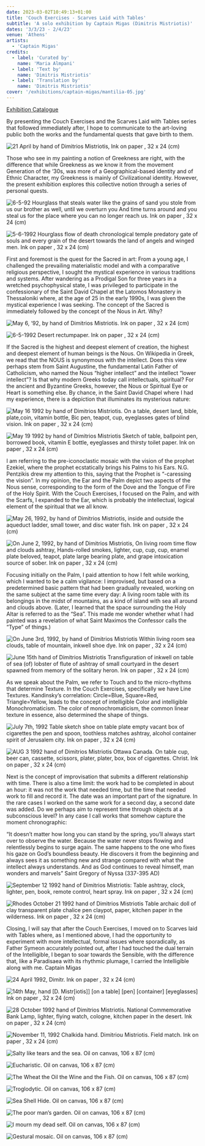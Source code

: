 ```yaml
---
date: 2023-03-02T10:49:13+01:00
title: 'Couch Exercises - Scarves Laid with Tables'
subtitle: 'A solo exhibition by Captain Migas (Dimitris Mistriotis)'
dates: '3/3/23 - 2/4/23'
venue: 'Athens'
artists:
  - 'Captain Migas' 
credits:
  - label: 'Curated by'
    name: 'Maria Almpani'
  - label: 'Text by'
    name: 'Dimitris Mistriotis'
  - label: 'Translation by'
    name: 'Dimitris Mistriotis'
cover: '/exhibitions/captain-migas/mantilia-05.jpg'
---
```

<a href="catalogue-mistriotis.pdf" target="_blank">Exhibition Catalogue</a>


By presenting the Couch Exercises and the Scarves Laid with Tables series that followed immediately after, I hope to communicate to
the art-loving public both the works and the fundamental quests that gave birth to them.

![21 April by hand of Dimitrios Mistriotis, <br>Ink on paper , 32 x 24 (cm)](/exhibitions/captain-migas/mygas-13.jpg)

Those who see in my painting a notion of Greekness are right, with the difference that while Greekness as we know it from the movement Generation of the ‘30s, was more of a Geographical-based identity and of Ethnic Character, my Greekness is mainly of Civilizational identity. However, the present exhibition explores this collective notion through a series of personal quests.

![6-5-92 Hourglass that steals water <br>like the grains of sand you stole <br>from us our brother as well, <br>until we overturn you <br>And time turns around <br>and you steal us <br>for the place where you can <br>no longer reach us. <br>Ink on paper , 32 x 24 (cm)](/exhibitions/captain-migas/mygas-01.jpg)

![5-6-1992 Hourglass flow of death <br>chronological temple predatory <br>gate of souls and every grain <br>of the desert towards <br>the land of angels and winged men. <br>Ink on paper , 32 x 24 (cm)](/exhibitions/captain-migas/mygas-02.jpg)

First and foremost is the quest for the Sacred in art: From a young age, I challenged the prevailing materialistic model and with a comparative religious perspective, I sought the mystical experience in various traditions and systems. After wandering as a Prodigal Son for three years in a wretched psychophysical state, I was privileged to participate in the confessionary of the Saint David Chapel at the Latomos Monastery in Thessaloniki where, at the age of 25 in the early 1990s, I was given the mystical experience I was seeking. The concept of the Sacred is immediately followed by the concept of the Nous in Art. Why?

![May 6, ‘92, by hand of Dimitrios Mistriotis. <br>Ink on paper , 32 x 24 (cm)](/exhibitions/captain-migas/mygas-11.jpg)

![6-5-1992 Desert rectumpaper. <br>Ink on paper , 32 x 24 (cm)](/exhibitions/captain-migas/mygas-09.jpg)


If the Sacred is the highest and deepest element of creation, the highest and deepest element of human beings is the Nous. On Wikipedia in Greek, we read that the NOUS is synonymous with the intellect. Does this view perhaps stem from Saint Augustine, the fundamental Latin Father of Catholicism, who named the Nous “higher intellect” and the intellect “lower intellect”? Is that why modern Greeks today call intellectuals, spiritual? For the ancient and Byzantine Greeks, however, the Nous or Spiritual Eye or Heart is something else. By chance, in the Saint David Chapel where I had my experience, there is a depiction that illuminates its mysterious nature:

![May 16 1992 by hand of Dimitrios Mistriotis. <br>On a table, desert land, bible, <br>plate,coin, vitamin bottle, <br>Bic pen, teapot, cup, eyeglasses <br>gates of blind vision. <br>Ink on paper , 32 x 24 (cm)](/exhibitions/captain-migas/mygas-03.jpg)

![May 19 1992 by hand of Dimitrios Mistriotis <br>Sketch of table, ballpoint pen, <br>borrowed book, vitamin E bottle, <br>eyeglasses and thirsty toilet paper. <br>Ink on paper , 32 x 24 (cm)](/exhibitions/captain-migas/mygas-12.jpg)

I am referring to the pre-iconoclastic mosaic with the vision of the prophet Ezekiel, where the prophet ecstatically brings his Palms to his Ears. N.G. Pentzikis drew my attention to this, saying that the Prophet is “-caressing the vision”. In my opinion, the Ear and the Palm depict two aspects of the Nous sense, corresponding to the form of the Dove and the Tongue of Fire of the Holy Spirit. With the Couch Exercises, I focused on the Palm, and with the Scarfs, I expanded to the Ear, which is probably the intellectual, logical element of the spiritual that we all know.

![May 26, 1992, by hand of Dimitrios Mistriotis, <br>inside and outside the aqueduct ladder, <br>small tower, and disc water fish. <br>Ink on paper , 32 x 24 (cm)](/exhibitions/captain-migas/mygas-15.jpg)

![On June 2, 1992, by hand of Dimitrios Mistriotis, <br>On living room time flow <br>and clouds ashtray, <br>Hands-rolled smokes, lighter, cup, <br>cup, cup, enamel plate beloved, <br>teapot, plate large bearing plate, <br>and grape intoxication source of sober. <br>Ink on paper , 32 x 24 (cm)](/exhibitions/captain-migas/mygas-04.jpg)

Focusing initially on the Palm, I paid attention to how I felt while working, which I wanted to be a calm vigilance: I improvised, but based on a predetermined basic pattern that had been gradually revealed, working on the same subject at the same time every day: A living room table with its belongings in the midst of mountains, as a kind of island with sea all around and clouds above. (Later, I learned that the space surrounding the Holy Altar is referred to as the “Sea”. This made me wonder whether what I had painted was a revelation of what Saint Maximos the Confessor calls the “Type” of things.)

![On June 3rd, 1992, by hand of Dimitrios Mistriotis <br>Within living room sea clouds, <br>table of mountain, inkwell shoe dye. <br>Ink on paper , 32 x 24 (cm)](/exhibitions/captain-migas/mygas-10.jpg)

![June 15th hand of Dimitrios Mistriotis <br>Transfiguration of inkwell on table of sea <br>(of) lobster of flute of ashtray of small courtyard <br>in the desert spawned from memory <br>of the solitary heron. <br>Ink on paper , 32 x 24 (cm)](/exhibitions/captain-migas/mygas-05.jpg)


As we speak about the Palm, we refer to Touch and to the micro-rhythms that determine Texture. In the Couch Exercises, specifically we have Line Textures. Kandinsky’s correlation: Circle=Blue, Square=Red, Triangle=Yellow, leads to the concept of intelligible Color and intelligible Monochromaticism. The color of monochromaticism, the common linear texture in essence, also determined the shape of things.

![July 7th, 1992 <br>Table sketch shoe on table plate <br>empty vacant box of cigarettes the pen and spoon, <br>toothless matches ashtray, alcohol container <br>spirit of Jerusalem city. <br>Ink on paper , 32 x 24 (cm)](/exhibitions/captain-migas/mygas-07.jpg)

![AUG 3 1992 hand of Dimitrios Mistriotis <br>Ottawa Canada. <br>On table cup, beer can, cassette, scissors, plater, <br>plater, box, box of cigarettes. <br>Christ. <br>Ink on paper , 32 x 24 (cm)](/exhibitions/captain-migas/mygas-08.jpg)

Next is the concept of improvisation that submits a different relationship with time. There is also a time limit: the work had to be completed in about an hour: it was not the work that needed time, but the time that needed work to fill and record it. The date was an important part of the signature. In the rare cases I worked on the same work for a second day, a second date was added. Do we perhaps aim to represent time through objects at a subconscious level? In any case I call works that somehow capture the moment chronographic:

“It doesn’t matter how long you can stand by the spring, you’ll always start over to observe the water. Because the water never stops flowing and relentlessly begins to surge again. The same happens to the one who fixes his gaze on God’s boundless beauty. He discovers it from the beginning and always sees it as something new and strange compared with what the intellect always understands. And as God continues to reveal himself, man wonders and marvels”
Saint Gregory of Nyssa (337-395 AD)

![September 12 1992 hand of Dimitrios Mistriotis: <br>Table ashtray, clock, lighter, pen, book, <br>remote control, heart spray. <br>Ink on paper , 32 x 24 (cm)](/exhibitions/captain-migas/mygas-06.jpg)

![Rhodes October 21 1992 hand of Dimitrios Mistriotis <br>Table archaic doll of clay transparent plate <br>chalice pen claypot, paper, <br>kitchen paper in the wilderness. <br>Ink on paper , 32 x 24 (cm)](/exhibitions/captain-migas/mygas-14.jpg)

Closing, I will say that after the Couch Exercises, I moved on to Scarves laid with Tables where, as I mentioned above, I had the opportunity to experiment with more intellectual, formal issues where sporadically, as Father Symeon accurately pointed out, after I had touched the dual terrain of the Intelligible, I began to soar towards the Sensible, with the difference that, like a Paradisaea with its rhythmic plumage, I carried the Intelligible along with me.
Captain Migas

![24 April 1992, Dimitr. <br>Ink on paper , 32 x 24 (cm)](/exhibitions/captain-migas/mygas-16.jpg)

![14th May, hand [D. Mistr[iotis]] <br>[on a table] [pen] [container] <br>[eyeglasses] <br>Ink on paper , 32 x 24 (cm)](/exhibitions/captain-migas/mygas-19.jpg)

![28 October 1992 hand of Dimitrios Mistriotis. <br>National Commemorative Bank Lamp, <br>lighter, flying watch, cologne, <br>kitchen paper in the desert. <br>Ink on paper , 32 x 24 (cm)](/exhibitions/captain-migas/mygas-18.jpg)

![November 11, 1992 Chalkida hand. <br>Dimitriou Mistriotis. Field match. <br>Ink on paper , 32 x 24 (cm)](/exhibitions/captain-migas/mygas-17.jpg)

![Salty like tears and the sea. <br>Oil on canvas, <br>106 x 87 (cm)](/exhibitions/captain-migas/mantilia-04.jpg)

![Eucharistic. <br>Oil on canvas, <br>106 x 87 (cm)](/exhibitions/captain-migas/mantilia-07.jpg)

![The Wheat the Oil the Wine and the Fish. <br>Oil on canvas, <br>106 x 87 (cm)](/exhibitions/captain-migas/mantilia-09.jpg)

![Troglodytic. <br>Oil on canvas, <br>106 x 87 (cm)](/exhibitions/captain-migas/mantilia-10.jpg)

![Sea Shell Hide. <br>Oil on canvas, <br>106 x 87 (cm)](/exhibitions/captain-migas/mantilia-06.jpg)

![The poor man’s garden. <br>Oil on canvas, <br>106 x 87 (cm)](/exhibitions/captain-migas/mantilia-05.jpg)

![I mourn my dead self. <br>Oil on canvas, <br>106 x 87 (cm)](/exhibitions/captain-migas/mantilia-08.jpg)

![Gestural mosaic. <br>Oil on canvas, <br>106 x 87 (cm)](/exhibitions/captain-migas/mantilia-11.jpg)
